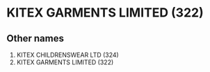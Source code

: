 # KITEX GARMENTS LIMITED (322)

## Other names
1. KITEX CHILDRENSWEAR LTD (324)
1. KITEX GARMENTS LIMITED (322)


